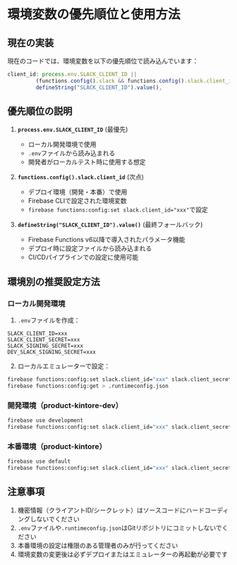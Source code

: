 # 環境変数の優先順位と使用方法

## 現在の実装

現在のコードでは、環境変数を以下の優先順位で読み込んでいます：

```javascript
client_id: process.env.SLACK_CLIENT_ID || 
         (functions.config().slack && functions.config().slack.client_id) || 
         defineString("SLACK_CLIENT_ID").value(),
```

## 優先順位の説明

1. **`process.env.SLACK_CLIENT_ID`** (最優先)
   - ローカル開発環境で使用
   - `.env`ファイルから読み込まれる
   - 開発者がローカルテスト時に使用する想定

2. **`functions.config().slack.client_id`** (次点)
   - デプロイ環境（開発・本番）で使用
   - Firebase CLIで設定された環境変数
   - `firebase functions:config:set slack.client_id="xxx"`で設定

3. **`defineString("SLACK_CLIENT_ID").value()`** (最終フォールバック)
   - Firebase Functions v6以降で導入されたパラメータ機能
   - デプロイ時に設定ファイルから読み込まれる
   - CI/CDパイプラインでの設定に使用可能

## 環境別の推奨設定方法

### ローカル開発環境

1. `.env`ファイルを作成：
```
SLACK_CLIENT_ID=xxx
SLACK_CLIENT_SECRET=xxx
SLACK_SIGNING_SECRET=xxx
DEV_SLACK_SIGNING_SECRET=xxx
```

2. ローカルエミュレーターで設定：
```bash
firebase functions:config:set slack.client_id="xxx" slack.client_secret="xxx" --project=product-kintore-dev
firebase functions:config:get > .runtimeconfig.json
```

### 開発環境（product-kintore-dev）

```bash
firebase use development
firebase functions:config:set slack.client_id="xxx" slack.client_secret="xxx" slack.signing_secret="xxx"
```

### 本番環境（product-kintore）

```bash
firebase use default
firebase functions:config:set slack.client_id="xxx" slack.client_secret="xxx" slack.signing_secret="xxx"
```

## 注意事項

1. 機密情報（クライアントID/シークレット）はソースコードにハードコーディングしないでください
2. `.env`ファイルや`.runtimeconfig.json`はGitリポジトリにコミットしないでください
3. 本番環境の設定は権限のある管理者のみが行ってください
4. 環境変数の変更後は必ずデプロイまたはエミュレーターの再起動が必要です
